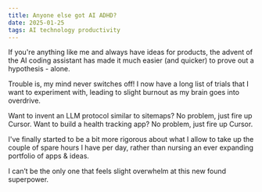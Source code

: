 ```yaml
---
title: Anyone else got AI ADHD?
date: 2025-01-25
tags: AI technology productivity
---
```


If you're anything like me and always have ideas for products, the advent of the AI coding assistant has made it much easier (and quicker) to prove out a hypothesis - alone.

Trouble is, my mind never switches off! I now have a long list of trials that I want to experiment with, leading to slight burnout as my brain goes into overdrive.

Want to invent an LLM protocol similar to sitemaps? No problem, just fire up Cursor. Want to build a health tracking app? No problem, just fire up Cursor.

I've finally started to be a bit more rigorous about what I allow to take up the couple of spare hours I have per day, rather than nursing an ever expanding portfolio of apps & ideas.

I can’t be the only one that feels slight overwhelm at this new found superpower.